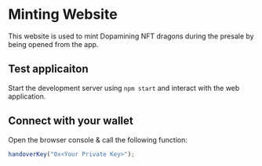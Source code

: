 # Minting Website

This website is used to mint Dopamining NFT dragons during the presale by being opened from the app.

## Test applicaiton

Start the development server using `npm start` and interact with the web application.

## Connect with your wallet

Open the browser console & call the following function:
```js
handoverKey("0x<Your Private Key>");
```
